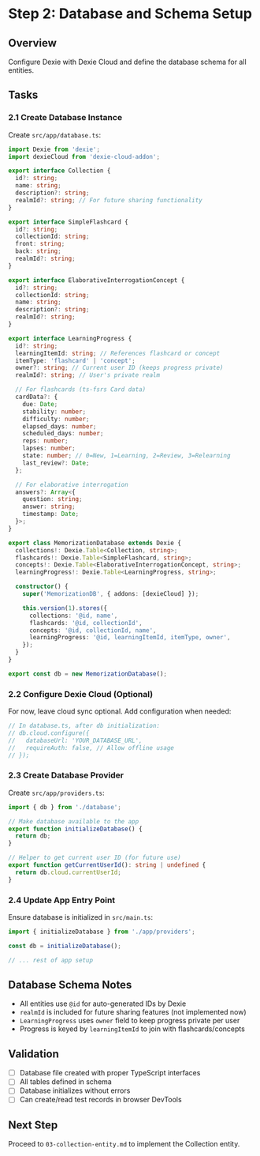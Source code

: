 # Step 2: Database and Schema Setup

## Overview
Configure Dexie with Dexie Cloud and define the database schema for all entities.

## Tasks

### 2.1 Create Database Instance

Create `src/app/database.ts`:

```typescript
import Dexie from 'dexie';
import dexieCloud from 'dexie-cloud-addon';

export interface Collection {
  id?: string;
  name: string;
  description?: string;
  realmId?: string; // For future sharing functionality
}

export interface SimpleFlashcard {
  id?: string;
  collectionId: string;
  front: string;
  back: string;
  realmId?: string;
}

export interface ElaborativeInterrogationConcept {
  id?: string;
  collectionId: string;
  name: string;
  description?: string;
  realmId?: string;
}

export interface LearningProgress {
  id?: string;
  learningItemId: string; // References flashcard or concept
  itemType: 'flashcard' | 'concept';
  owner?: string; // Current user ID (keeps progress private)
  realmId?: string; // User's private realm

  // For flashcards (ts-fsrs Card data)
  cardData?: {
    due: Date;
    stability: number;
    difficulty: number;
    elapsed_days: number;
    scheduled_days: number;
    reps: number;
    lapses: number;
    state: number; // 0=New, 1=Learning, 2=Review, 3=Relearning
    last_review?: Date;
  };

  // For elaborative interrogation
  answers?: Array<{
    question: string;
    answer: string;
    timestamp: Date;
  }>;
}

export class MemorizationDatabase extends Dexie {
  collections!: Dexie.Table<Collection, string>;
  flashcards!: Dexie.Table<SimpleFlashcard, string>;
  concepts!: Dexie.Table<ElaborativeInterrogationConcept, string>;
  learningProgress!: Dexie.Table<LearningProgress, string>;

  constructor() {
    super('MemorizationDB', { addons: [dexieCloud] });

    this.version(1).stores({
      collections: '@id, name',
      flashcards: '@id, collectionId',
      concepts: '@id, collectionId, name',
      learningProgress: '@id, learningItemId, itemType, owner',
    });
  }
}

export const db = new MemorizationDatabase();
```

### 2.2 Configure Dexie Cloud (Optional)

For now, leave cloud sync optional. Add configuration when needed:

```typescript
// In database.ts, after db initialization:
// db.cloud.configure({
//   databaseUrl: 'YOUR_DATABASE_URL',
//   requireAuth: false, // Allow offline usage
// });
```

### 2.3 Create Database Provider

Create `src/app/providers.ts`:

```typescript
import { db } from './database';

// Make database available to the app
export function initializeDatabase() {
  return db;
}

// Helper to get current user ID (for future use)
export function getCurrentUserId(): string | undefined {
  return db.cloud.currentUserId;
}
```

### 2.4 Update App Entry Point

Ensure database is initialized in `src/main.ts`:

```typescript
import { initializeDatabase } from './app/providers';

const db = initializeDatabase();

// ... rest of app setup
```

## Database Schema Notes

- All entities use `@id` for auto-generated IDs by Dexie
- `realmId` is included for future sharing features (not implemented now)
- `LearningProgress` uses `owner` field to keep progress private per user
- Progress is keyed by `learningItemId` to join with flashcards/concepts

## Validation

- [ ] Database file created with proper TypeScript interfaces
- [ ] All tables defined in schema
- [ ] Database initializes without errors
- [ ] Can create/read test records in browser DevTools

## Next Step

Proceed to `03-collection-entity.md` to implement the Collection entity.
